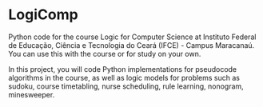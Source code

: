 # LogiComp
Python code for the course Logic for Computer Science at Instituto Federal de Educação, Ciência e Tecnologia do Ceará (IFCE) - Campus Maracanaú. You can use this with the course or for study on your own.

In this project, you will code Python implementations for pseudocode algorithms in the course, as well as logic models for problems such as sudoku, course timetabling, nurse scheduling, rule learning, nonogram, minesweeper.